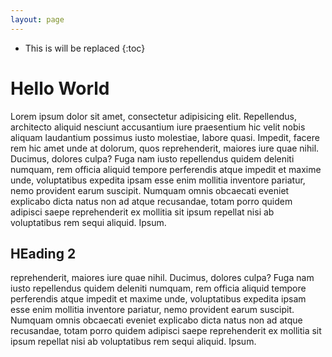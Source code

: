 ```yaml
---
layout: page
---
```


* This is will be replaced
{:toc}


# Hello World
Lorem ipsum dolor sit amet, consectetur adipisicing elit. Repellendus, architecto aliquid nesciunt accusantium iure praesentium hic velit nobis aliquam laudantium possimus iusto molestiae, labore quasi. Impedit, facere rem hic amet unde at dolorum, quos reprehenderit, maiores iure quae nihil. Ducimus, dolores culpa? Fuga nam iusto repellendus quidem deleniti numquam, rem officia aliquid tempore perferendis atque impedit et maxime unde, voluptatibus expedita ipsam esse enim mollitia inventore pariatur, nemo provident earum suscipit. Numquam omnis obcaecati eveniet explicabo dicta natus non ad atque recusandae, totam porro quidem adipisci saepe reprehenderit ex mollitia sit ipsum repellat nisi ab voluptatibus rem sequi aliquid. Ipsum.

## HEading 2
reprehenderit, maiores iure quae nihil. Ducimus, dolores culpa? Fuga nam iusto repellendus quidem deleniti numquam, rem officia aliquid tempore perferendis atque impedit et maxime unde, voluptatibus expedita ipsam esse enim mollitia inventore pariatur, nemo provident earum suscipit. Numquam omnis obcaecati eveniet explicabo dicta natus non ad atque recusandae, totam porro quidem adipisci saepe reprehenderit ex mollitia sit ipsum repellat nisi ab voluptatibus rem sequi aliquid. Ipsum.
